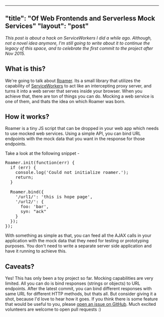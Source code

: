 ----------
"title": "Of Web Frontends and Serverless Mock Services"
"layout": "post"
----------

*This post is about a hack on ServiceWorkers I did a while ago. Although, not a novel idea anymore, I'm still going to write about it to continue the legacy of this space, and to celebrate the first commit to the project after Nov 2015.*

## What is this?

We're going to talk about [Roamer](https://github.com/dash1291/roamer). Its a small library that utilizes the capability of [ServiceWorkers](https://developers.google.com/web/fundamentals/getting-started/primers/service-workers) to act like an intercepting proxy server, and turns it into a web server that serves inside your browser. When you achieve that, there are ton of things you can do. Mocking a web service is one of them, and thats the idea on which Roamer was born.

## How it works?

Roamer is a tiny JS script that can be dropped in your web app which needs to use mocked web services. Using a simple API, you can bind URL endpoints with the mock data that you want in the response for those endpoints.

Take a look at the following snippet -

<pre class="javascript">
Roamer.init(function(err) {
  if (err) {
    console.log('Could not initialize roamer.');
    return;
  }

  Roamer.bind({
    '/url1/': 'this is hope page',
    '/url2/': {
      foo: 'bar',
      syn: "ack"
    }
  });
});
</pre>

With something as simple as that, you can feed all the AJAX calls in your application with the mock data that they need for testing or prototyping purposes. You don't need to write a separate server side application and have it running to achieve this.

## Caveats?

Yes! This has only been a toy project so far. Mocking capabilities are very limited. All you can do is bind responses (strings or objects) to URL endpoints. After the latest commit, you can bind different responses with same URL for different HTTP methods, but thats all. But consider giving it a shot, because I'd love to hear how it goes. If you think there is some feature that would be useful to you, please [open an issue on GitHub](https://github.com/dash1291/roamer/issues). Much excited volunteers are welcome to open pull requests :)

